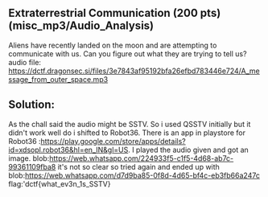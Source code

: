 ## Extraterrestrial Communication (200 pts)(misc_mp3/Audio_Analysis)
Aliens have recently landed on the moon and are attempting to communicate with us. Can you figure out what they are trying to tell us?
audio file: https://dctf.dragonsec.si/files/3e7843af95192bfa26efbd783446e724/A_message_from_outer_space.mp3
## Solution:
As the chall said the audio might be SSTV.
So i used QSSTV initially but it didn't work well do i shifted to Robot36.
There is an app in playstore for Robot36 :https://play.google.com/store/apps/details?id=xdsopl.robot36&hl=en_IN&gl=US.
I played the audio given and got an image.
blob:https://web.whatsapp.com/224933f5-c1f5-4d68-ab7c-99361109fba8
it's not so clear so tried again and ended up with
blob:https://web.whatsapp.com/d7d9ba85-0f8d-4d65-bf4c-eb3fb66a247c
flag:'dctf{what_ev3n_1s_SSTV}
